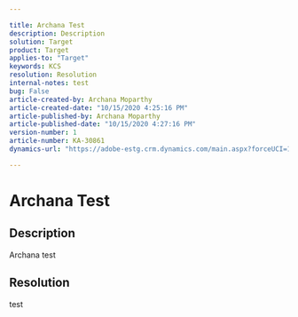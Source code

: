 ```yaml
---

title: Archana Test  
description: Description  
solution: Target  
product: Target  
applies-to: "Target"  
keywords: KCS  
resolution: Resolution  
internal-notes: test  
bug: False  
article-created-by: Archana Moparthy  
article-created-date: "10/15/2020 4:25:16 PM"  
article-published-by: Archana Moparthy  
article-published-date: "10/15/2020 4:27:16 PM"  
version-number: 1  
article-number: KA-30861  
dynamics-url: "https://adobe-estg.crm.dynamics.com/main.aspx?forceUCI=1&pagetype=entityrecord&etn=knowledgearticle&id=9e5b4efc-020f-eb11-a813-000d3a35ed4e"

---
```


# Archana Test

## Description

Archana test

## Resolution

test
